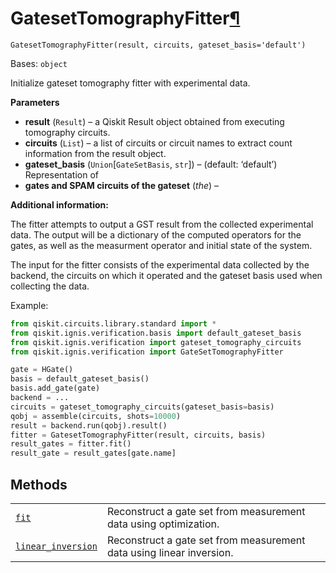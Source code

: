 # GatesetTomographyFitter[¶](#gatesettomographyfitter "Permalink to this headline")

<span id="undefined" />

`GatesetTomographyFitter(result, circuits, gateset_basis='default')`

Bases: `object`

Initialize gateset tomography fitter with experimental data.

**Parameters**

*   **result** (`Result`) – a Qiskit Result object obtained from executing tomography circuits.
*   **circuits** (`List`) – a list of circuits or circuit names to extract count information from the result object.
*   **gateset\_basis** (`Union`\[`GateSetBasis`, `str`]) – (default: ‘default’) Representation of
*   **gates and SPAM circuits of the gateset** (*the*) –

**Additional information:**

The fitter attempts to output a GST result from the collected experimental data. The output will be a dictionary of the computed operators for the gates, as well as the measurment operator and initial state of the system.

The input for the fitter consists of the experimental data collected by the backend, the circuits on which it operated and the gateset basis used when collecting the data.

Example:

```python
from qiskit.circuits.library.standard import *
from qiskit.ignis.verification.basis import default_gateset_basis
from qiskit.ignis.verification import gateset_tomography_circuits
from qiskit.ignis.verification import GateSetTomographyFitter

gate = HGate()
basis = default_gateset_basis()
basis.add_gate(gate)
backend = ...
circuits = gateset_tomography_circuits(gateset_basis=basis)
qobj = assemble(circuits, shots=10000)
result = backend.run(qobj).result()
fitter = GatesetTomographyFitter(result, circuits, basis)
result_gates = fitter.fit()
result_gate = result_gates[gate.name]
```

## Methods

|                                                                                                                                                                                                                                  |                                                                      |
| -------------------------------------------------------------------------------------------------------------------------------------------------------------------------------------------------------------------------------- | -------------------------------------------------------------------- |
| [`fit`](qiskit.ignis.verification.GatesetTomographyFitter.fit#qiskit.ignis.verification.GatesetTomographyFitter.fit "qiskit.ignis.verification.GatesetTomographyFitter.fit")                                                     | Reconstruct a gate set from measurement data using optimization.     |
| [`linear_inversion`](qiskit.ignis.verification.GatesetTomographyFitter.linear_inversion#qiskit.ignis.verification.GatesetTomographyFitter.linear_inversion "qiskit.ignis.verification.GatesetTomographyFitter.linear_inversion") | Reconstruct a gate set from measurement data using linear inversion. |
